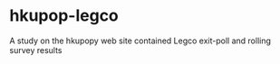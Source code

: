 # hkupop-legco
A study on the hkupopy web site contained Legco exit-poll and rolling survey results
